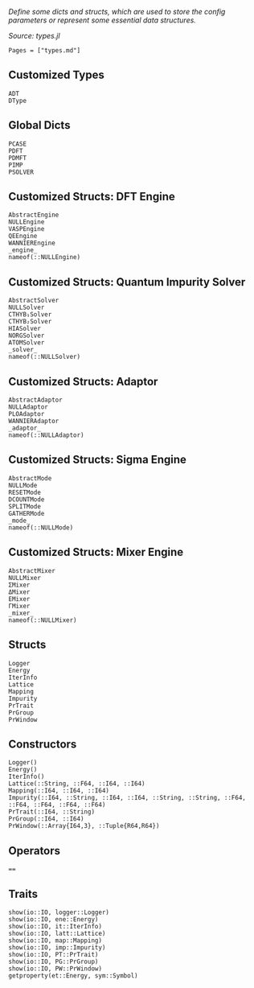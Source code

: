 *Define some dicts and structs, which are used to store the config parameters or represent some essential data structures.*

*Source: types.jl*

```@index
Pages = ["types.md"]
```

## Customized Types

```@docs
ADT
DType
```

## Global Dicts

```@docs
PCASE
PDFT
PDMFT
PIMP
PSOLVER
```

## Customized Structs: DFT Engine

```@docs
AbstractEngine
NULLEngine
VASPEngine
QEEngine
WANNIEREngine
_engine_
nameof(::NULLEngine)
```

## Customized Structs: Quantum Impurity Solver

```@docs
AbstractSolver
NULLSolver
CTHYB₁Solver
CTHYB₂Solver
HIASolver
NORGSolver
ATOMSolver
_solver_
nameof(::NULLSolver)
```

## Customized Structs: Adaptor

```@docs
AbstractAdaptor
NULLAdaptor
PLOAdaptor
WANNIERAdaptor
_adaptor_
nameof(::NULLAdaptor)
```

## Customized Structs: Sigma Engine

```@docs
AbstractMode
NULLMode
RESETMode
DCOUNTMode
SPLITMode
GATHERMode
_mode_
nameof(::NULLMode)
```

## Customized Structs: Mixer Engine

```@docs
AbstractMixer
NULLMixer
ΣMixer
ΔMixer
EMixer
ΓMixer
_mixer_
nameof(::NULLMixer)
```

## Structs

```@docs
Logger
Energy
IterInfo
Lattice
Mapping
Impurity
PrTrait
PrGroup
PrWindow
```

## Constructors

```@docs
Logger()
Energy()
IterInfo()
Lattice(::String, ::F64, ::I64, ::I64)
Mapping(::I64, ::I64, ::I64)
Impurity(::I64, ::String, ::I64, ::I64, ::String, ::String, ::F64, ::F64, ::F64, ::F64, ::F64)
PrTrait(::I64, ::String)
PrGroup(::I64, ::I64)
PrWindow(::Array{I64,3}, ::Tuple{R64,R64})
```

## Operators

```@docs
==
```

## Traits

```@docs
show(io::IO, logger::Logger)
show(io::IO, ene::Energy)
show(io::IO, it::IterInfo)
show(io::IO, latt::Lattice)
show(io::IO, map::Mapping)
show(io::IO, imp::Impurity)
show(io::IO, PT::PrTrait)
show(io::IO, PG::PrGroup)
show(io::IO, PW::PrWindow)
getproperty(et::Energy, sym::Symbol)
```
